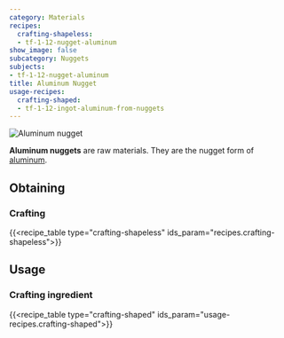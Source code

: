 ```yaml
---
category: Materials
recipes:
  crafting-shapeless:
  - tf-1-12-nugget-aluminum
show_image: false
subcategory: Nuggets
subjects:
- tf-1-12-nugget-aluminum
title: Aluminum Nugget
usage-recipes:
  crafting-shaped:
  - tf-1-12-ingot-aluminum-from-nuggets
---
```


![Aluminum nugget](/images/docs/1.12/thermal-foundation/nugget-aluminum.png)


**Aluminum nuggets** are raw materials. They are the nugget form of
[aluminum](../aluminum-ingot/).


Obtaining
---------

### Crafting
{{<recipe_table type="crafting-shapeless" ids_param="recipes.crafting-shapeless">}}


Usage
-----

### Crafting ingredient
{{<recipe_table type="crafting-shaped" ids_param="usage-recipes.crafting-shaped">}}
